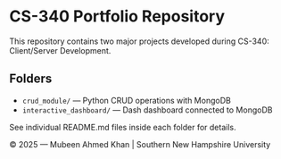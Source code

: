 # CS-340 Portfolio Repository

This repository contains two major projects developed during CS-340: Client/Server Development.

## Folders
- `crud_module/` — Python CRUD operations with MongoDB
- `interactive_dashboard/` — Dash dashboard connected to MongoDB

See individual README.md files inside each folder for details.

© 2025 — Mubeen Ahmed Khan | Southern New Hampshire University
